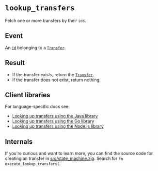 # `lookup_transfers`

Fetch one or more transfers by their `id`s.

## Event

An [`id`](../transfers.md#id) belonging to a [`Transfer`](../transfers.md).

## Result

- If the transfer exists, return the [`Transfer`](../transfers.md).
- If the transfer does not exist, return nothing.

## Client libraries

For language-specific docs see:

* [Looking up transfers using the Java library](https://github.com/tigerbeetledb/tigerbeetle/tree/main/src/clients/java#creating-transfers)
* [Looking up transfers using the Go library](https://github.com/tigerbeetledb/tigerbeetle/tree/main/src/clients/go#creating-transfers)
* [Looking up transfers using the Node.js library](https://github.com/tigerbeetledb/tigerbeetle/tree/main/src/clients/node#creating-transfers)

## Internals

If you're curious and want to learn more, you can find the source code
for creating an transfer in
[src/state_machine.zig](https://github.com/tigerbeetledb/tigerbeetle/blob/main/src/state_machine.zig). Search
for `fn execute_lookup_transfers(`.
